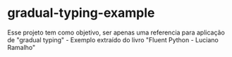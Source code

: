 # gradual-typing-example
Esse projeto tem como objetivo, ser apenas uma referencia para aplicação de "gradual typing" - Exemplo extraído do livro "Fluent Python - Luciano Ramalho"
